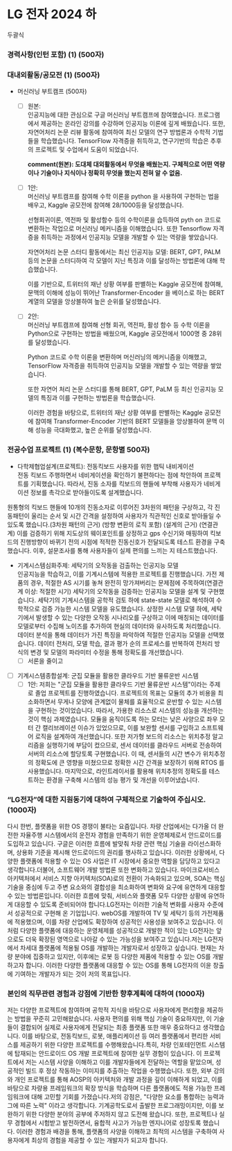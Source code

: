 # LG 전자 2024 하

두괄식

### 경력사항(인턴 포함) (1) (500자)

### 대내외활동/공모전 (1) (500자)

* 머신러닝 부트캠프 (500자)
  * [ ] 원본:  
    인공지능에 대한 관심으로 구글 머신러닝 부트캠프에 참여했습니다. 프로그램에서 제공하는 온라인 강의를 수강하며 인공지능 이론에 깊게 배웠습니다. 또한, 자연어처리 논문 리뷰 활동에 참여하여 최신 모델의 연구 방법론과 수학적 기법들을 학습했습니다. TensorFlow 자격증을 취득하고, 연구기반의 학습은 추후의 프로젝트 및 수업에서 도움이 되었습니다.

    **comment(원본): 도대체 대외활동에서 무엇을 배웠는지. 구체적으로 어떤 역량이나 기술이나 지식이나 정확히 무엇을 했는지 전혀 알 수 없음.**
  - [ ] 1안:  
    머신러닝 부트캠프를 참여해 수학 이론을 python 을 사용하여 구현하는 법을 배우고, Kaggle 공모전에 참여해 28/1000등을 달성했습니다.

    선형회귀이론, 역전파 및 활성함수 등의 수학이론을 습득하여 pyth on 코드로 변환하는 작업으로 머신러닝 메커니즘을 이해했습니다. 또한 Tensorflow 자격증을 취득하는 과정에서 인공지능 모델을 개발할 수 있는 역량을 쌓았습니다.

    자연어처리 논문 스터디 활동에서는 최신 인공지능 모델: BERT, GPT, PALM 등의 논문을 스터디하여 각 모델이 지닌 특징과 이를 달성하는 방법론에 대해 학습했습니다.

    이를 기반으로, 트위터의 재난 상황 여부를 판별하는 Kaggle 공모전에 참여해, 문맥의 이해에 성능이 뛰어난 Transformer-Encoder 을 베이스로 하는 BERT 계열의 모델을 앙상블하여 높은 순위를 달성했습니다.

  - [ ] 2안:  
    머신러닝 부트캠프에 참여해 선형 회귀, 역전파, 활성 함수 등 수학 이론을 Python으로 구현하는 방법을 배웠으며, Kaggle 공모전에서 1000명 중 28위를 달성했습니다.

    Python 코드로 수학 이론을 변환하며 머신러닝의 메커니즘을 이해했고, TensorFlow 자격증을 취득하여 인공지능 모델을 개발할 수 있는 역량을 쌓았습니다.

    또한 자연어 처리 논문 스터디를 통해 BERT, GPT, PaLM 등 최신 인공지능 모델의 특징과 이를 구현하는 방법론을 학습했습니다.

    이러한 경험을 바탕으로, 트위터의 재난 상황 여부를 판별하는 Kaggle 공모전에 참여해 Transformer-Encoder 기반의 BERT 모델들을 앙상블하여 문맥 이해 성능을 극대화했고, 높은 순위를 달성했습니다.



### 전공수업 프로젝트 (1) (복수문항, 문항별 500자)

* 다학제협업설계(프로젝트): 전동킥보드 사용자를 위한 햅틱 내비게이션  
전동 킥보드 주행하면서 네비게이션을 확인하기 불편하다는 점에 착안하여 프로젝트를 기획했습니다.
따라서, 진동 소자를 킥보드의 핸들에 부착해 사용자가 네비게이션 정보를 촉각으로 받아들이도록 설계했습니다.

원통형의 킥보드 핸들에 10개의 진동소자로 이루어진 3차원의 패턴을 구상하고, 각 진동패턴이 울리는 순서 및 시간 간격을 설정하여 사용자가 직관적인 신호로 받아들일 수 있도록 했습니다.(3차원 패턴의 근거) (방향 변환의 로직 포함) (설계의 근거) (연결관계) 이를 검증하기 위해 지도상의 웨이포인트를 상정하고 gps 수신기와 매핑하여 킥보드의 진행방향이 바뀌기 전의 시점에 적적한 진동신호가 전달되도록 테스트 환경을 구축했습니다. 이후, 설문조사를 통해 사용자들이 실제 편의를 느끼는 지 테스트했습니다.

* 기계시스템심화주제: 세탁기의 오작동을 검출하는 인공지능 모델  
인공지능을 학습하고, 이를 기계시스템에 적용한 프로젝트를 진행했습니다. 가전 제품의 경우, 적절한 AS 시기를 놓쳐 완전히 망가져버리는 문제점에 주목하여(연결관계 이상: 적절한 시기) 세탁기의 오작동을 검증하는 인공지능 모델을 설계 및 구현했습니다. 세탁기의 기계시스템을 공학적 검토 하에 state-state 모델로 해석하여 수학적으로 검증 가능한 시스템 모델을 유도했습니다. 상정한 시스템 모델 하에, 세탁기에서 발생할 수 있는 다양한 오작동 시나리오를 구상하고 이에 매칭되는 데이터를 모델로부터 수집해 노이즈를 추가하여 현실의 데이터와 유사하도록 처리했습니다. 데이터 분석을 통해 데이터가 가진 특징을 파악하여 적절한 인공지능 모델을 선택했습니다. 데이터 전처리, 모델 학습, 결과 평가 순의 프로세스를 반복하여 전처리 방식의 변경 및 모델의 파라미터 수정을 통해 정확도를 개선했습니다.
    - [ ] 서론을 줄이고
- [ ] 기계시스템종합설계: 군집 모듈을 활용한 클라우드 기반 물류운반 시스템
    - [ ] 1안: 저희는 "군집 모듈을 활용한 클라우드 기반 물류운반 시스템"이라는 주제로 졸업 프로젝트를 진행하였습니다. 프로젝트의 목표는 모듈의 추가 비용을 최소화하면서 무게나 모양에 관계없이 물체를 효율적으로 운반할 수 있는 시스템을 구현하는 것이었습니다. 따라서, 가용한 리소스로 시스템의 성능을 개선하는 것이 핵심 과제였습니다. 모듈을 움직이도록 하는 모터는 낮은 사양으로 좌우 모터 간 캘리브레이션 이슈가 있었으므로, 이를 보완할 센서를 구입하고 소프트웨어 로직을 설계하여 개선했습니다. 또한 저가형 보드의 리소스는 위치추정 알고리즘을 실행하기에 부담이 컸으므로, 센서 데이터를 클라우드 서버로 전송하여 서버의 리소스에 할당토록 구현했습니다. 이 때, 센서들의 시간 변수가 위치추정의 정확도에 큰 영향을 미쳤으므로 정확한 시간 간격을 보장하기 위해 RTOS 를 사용했습니다. 마지막으로, 라인트레이서를 활용해 위치추정의 정확도를 테스트하는 환경을 구축해 시스템의 성능 평가 및 개선을 이루어냈습니다.

### “LG전자”에 대한 지원동기에 대하여 구체적으로 기술하여 주십시오. (1000자)

다시 한번, 플랫폼을 위한 OS 경쟁이 불타는 요즘입니다. 차량 산업에서는 다가올 더 완전한 자율주행 시스템에서의 운전자 경험을 만족하기 위한 운영체제로서 안드로이드를 도입하고 있습니다. 구글은 이러한 흐름에 발맞춰 차량 관련 핵심 기술을 라이선스화하며, 상용화 기준을 제시해 안드로이드의 권리를 행사하고 있습니다. 이러한 상황에서, 다양한 플랫폼에 적용할 수 있는 OS 사업은 IT 시장에서 중요한 역할을 담당하고 있다고 생각합니다.더불어, 소프트웨어 개발 방법론 또한 변화하고 있습니다. 마이크로서비스 아키텍처에서 서비스 지향 아키텍처(SOA)로의 전환이 가속화되고 있으며, SOA는 핵심 기술을 중심에 두고 주변 요소와의 결합성을 최소화하여 변화와 요구에 유연하게 대응할 수 있는 방법론입니다. 이러한 흐름에 맞춰, 서비스와 플랫폼 모두 다양한 상황에 유연하게 대응할 수 있도록 준비되어야 합니다.LG전자는 이러한 기술적 변화를 사용자 수준에서 성공적으로 구현해 온 기업입니다. webOS를 개발하여 TV 및 세탁기 등의 가전제품에 적용했으며, 이를 차량 산업에도 확장하여 성공적인 사용성을 보여주고 있습니다. 이처럼 다양한 플랫폼에 대응하는 운영체제를 성공적으로 개발한 적이 있는 LG전자는 앞으로도 더욱 확장된 영역으로 나아갈 수 있는 가능성을 보여주고 있습니다.저는 LG전자에서 차세대 플랫폼에 적용될 OS를 개발하는 개발자로서 성장하고 싶습니다. 현재는 차량 분야에 집중하고 있지만, 이후에는 로봇 등 다양한 제품에 적용할 수 있는 OS를 개발하고자 합니다. 이러한 다양한 플랫폼에 대응할 수 있는 OS를 통해 LG전자의 이윤 창출에 기여하는 개발자가 되는 것이 저의 목표입니다.


### 본인의 직무관련 경험과 강점에 기반한 향후계획에 대하여 (1000자)

저는 다양한 프로젝트에 참여하며 공학적 지식을 바탕으로 사용자에게 편리함을 제공하는 방법을 꾸준히 고민해왔습니다. 사용자 편의를 위해 핵심 기술이 중요하지만, 이 기술들이 결합되어 실제로 사용자에게 전달되는 최종 플랫폼 또한 매우 중요하다고 생각했습니다. 이를 바탕으로, 전동킥보드, 로봇, 애플리케이션 등 여러 플랫폼에서 편리한 서비스를 제공하기 위한 다양한 프로젝트를 수행해왔습니다.특히, 차량 인포테인먼트 시스템에 탑재되는 안드로이드 OS 개발 프로젝트에 참여한 실무 경험이 있습니다. 이 프로젝트에서 저는 시스템 사양을 이해하고 이를 개발자들에게 전달하는 역할을 맡았으며, 성공적인 빌드 후 정상 작동하는 이미지를 추출하는 작업을 수행했습니다. 또한, 외부 강의와 개인 프로젝트를 통해 AOSP의 아키텍처와 개발 과정을 깊이 이해하게 되었고, 이를 바탕으로 차량용 프레임워크의 확장 방식을 학습하며 다른 플랫폼에도 적용 가능한 프레임워크에 대해 고민할 기회를 가졌습니다.저의 강점은, "다양한 요소를 통합하는 능력과 그에 따른 노력" 이라고 생각합니다. 기계공학도로서 출발한 프로그래밍이지만, 이를 보완하기 위한 다양한 분야의 공부에 주저하지 않고 도전해 왔습니다. 또한, 프로젝트나 실무 경험에서 시험받고 발전하면서, 융합적 사고가 가능한 엔지니어로 성장토록 했습니다. 이러한 경험과 배경을 통해, 플랫폼의 사양을 이해하고 최적의 시스템을 구축하여 사용자에게 최상의 경험을 제공할 수 있는 개발자가 되고자 합니다.


